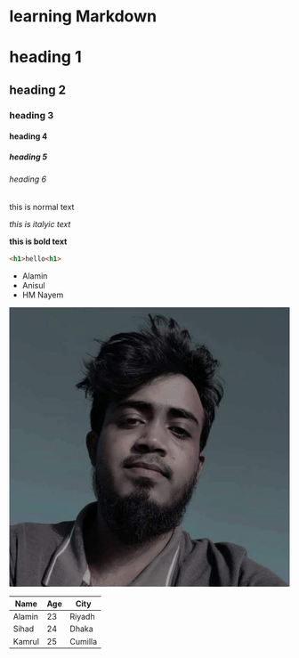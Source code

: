 
# learning Markdown



# heading 1
## heading 2
### heading 3
#### heading 4
##### heading 5
###### heading 6



this is normal text

_this is italyic text_

**this is bold text**

```html
<h1>hello<h1>
```

- Alamin
- Anisul
- HM Nayem

![Alamin](images/1.png)


| Name | Age | City |
|------|------|-------|
| Alamin | 23  | Riyadh 
| Sihad | 24 | Dhaka |
| Kamrul | 25 | Cumilla |
